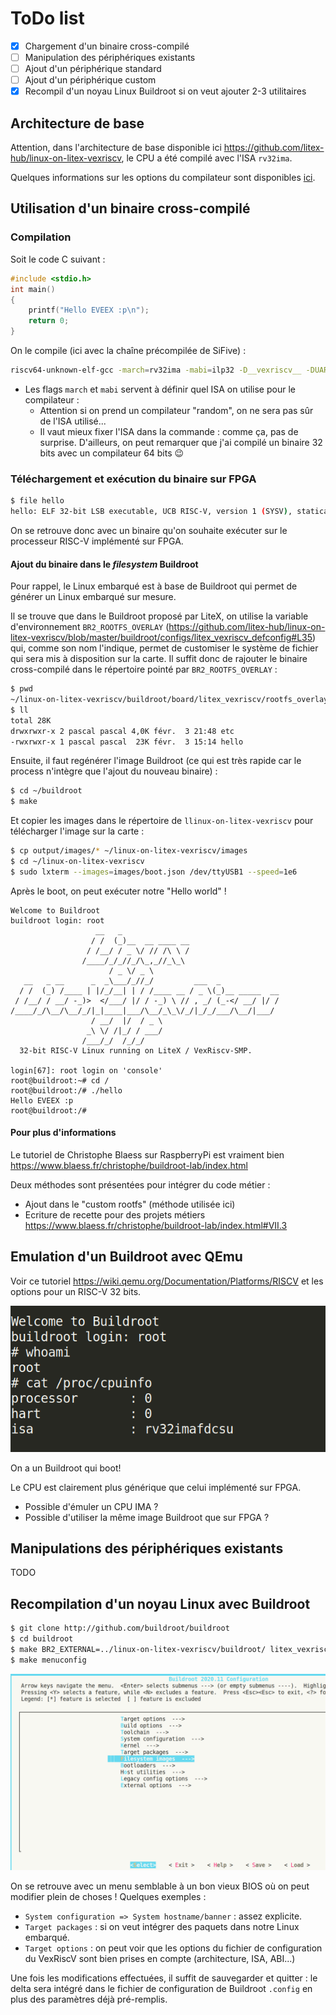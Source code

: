 # ToDo list

- [x] Chargement d'un binaire cross-compilé
- [ ] Manipulation des périphériques existants
- [ ] Ajout d'un périphérique standard
- [ ] Ajout d'un périphérique custom
- [x] Recompil d'un noyau Linux Buildroot si on veut ajouter 2-3 utilitaires

## Architecture de base

Attention, dans l'architecture de base disponible ici https://github.com/litex-hub/linux-on-litex-vexriscv, le CPU a été compilé avec l'ISA `rv32ima`.

Quelques informations sur les options du compilateur sont disponibles [ici](./compiler-options.md).

## Utilisation d'un binaire cross-compilé

### Compilation

Soit le code C suivant :

```c
#include <stdio.h>
int main()
{
    printf("Hello EVEEX :p\n");
    return 0;
}
```

On le compile (ici avec la chaîne précompilée de SiFive) :

```bash
riscv64-unknown-elf-gcc -march=rv32ima -mabi=ilp32 -D__vexriscv__ -DUART_POLLING hello.c -o hello
```

- Les flags `march` et `mabi` servent à définir quel ISA on utilise pour le compilateur :
  - Attention si on prend un compilateur "random", on ne sera pas sûr de l'ISA utilisé...
  - Il vaut mieux fixer l'ISA dans la commande : comme ça, pas de surprise. D'ailleurs, on peut remarquer que j'ai compilé un binaire 32 bits avec un compilateur 64 bits :wink:

### Téléchargement et exécution du binaire sur FPGA

```bash
$ file hello
hello: ELF 32-bit LSB executable, UCB RISC-V, version 1 (SYSV), statically linked, with debug_info, not stripped
```

On se retrouve donc avec un binaire qu'on souhaite exécuter sur le processeur RISC-V implémenté sur FPGA. 

#### Ajout du binaire dans le *filesystem* Buildroot

Pour rappel, le Linux embarqué est à base de Buildroot qui permet de générer un Linux embarqué sur mesure.

Il se trouve que dans le Buildroot proposé par LiteX, on utilise la variable d'environnement `BR2_ROOTFS_OVERLAY` (https://github.com/litex-hub/linux-on-litex-vexriscv/blob/master/buildroot/configs/litex_vexriscv_defconfig#L35) qui, comme son nom l'indique, permet de customiser le système de fichier qui sera mis à disposition sur la carte. Il suffit donc de rajouter le binaire cross-compilé dans le répertoire pointé par `BR2_ROOTFS_OVERLAY` :

```bash
$ pwd
~/linux-on-litex-vexriscv/buildroot/board/litex_vexriscv/rootfs_overlay
$ ll
total 28K
drwxrwxr-x 2 pascal pascal 4,0K févr.  3 21:48 etc
-rwxrwxr-x 1 pascal pascal  23K févr.  3 15:14 hello
```

Ensuite, il faut regénérer l'image Buildroot (ce qui est très rapide car le process n'intègre que l'ajout du nouveau binaire) :

```bash
$ cd ~/buildroot
$ make
```

Et copier les images dans le répertoire de `llinux-on-litex-vexriscv` pour télécharger l'image sur la carte :

```bash
$ cp output/images/* ~/linux-on-litex-vexriscv/images
$ cd ~/linux-on-litex-vexriscv
$ sudo lxterm --images=images/boot.json /dev/ttyUSB1 --speed=1e6
```

Après le boot, on peut exécuter notre "Hello world" !

```
Welcome to Buildroot
buildroot login: root
                   __   _
                  / /  (_)__  __ ____ __
                 / /__/ / _ \/ // /\ \ /
                /____/_/_//_/\_,_//_\_\
                      / _ \/ _ \
   __   _ __      _  _\___/_//_/         ___  _
  / /  (_) /____ | |/_/__| | / /____ __ / _ \(_)__ _____  __
 / /__/ / __/ -_)>  </___/ |/ / -_) \ // , _/ (_-</ __/ |/ /
/____/_/\__/\__/_/|_|____|___/\__/_\_\/_/|_/_/___/\__/|___/
                  / __/  |/  / _ \
                 _\ \/ /|_/ / ___/
                /___/_/  /_/_/
  32-bit RISC-V Linux running on LiteX / VexRiscv-SMP.

login[67]: root login on 'console'
root@buildroot:~# cd /
root@buildroot:/# ./hello
Hello EVEEX :p
root@buildroot:/#
```

#### Pour plus d'informations

Le tutoriel de Christophe Blaess sur RaspberryPi est vraiment bien https://www.blaess.fr/christophe/buildroot-lab/index.html

Deux méthodes sont présentées pour intégrer du code métier :

- Ajout dans le "custom rootfs" (méthode utilisée ici)
- Ecriture de recette pour des projets métiers https://www.blaess.fr/christophe/buildroot-lab/index.html#VII.3

## Emulation d'un Buildroot avec QEmu

Voir ce tutoriel https://wiki.qemu.org/Documentation/Platforms/RISCV et les options pour un RISC-V 32 bits.

![qemu](./qemu.png)

On a un Buildroot qui boot!

Le CPU est clairement plus générique que celui implémenté sur FPGA.

- Possible d'émuler un CPU IMA ?
- Possible d'utiliser la même image Buildroot que sur FPGA ?

## Manipulations des périphériques existants

TODO

## Recompilation d'un noyau Linux avec Buildroot

```bash
$ git clone http://github.com/buildroot/buildroot
$ cd buildroot
$ make BR2_EXTERNAL=../linux-on-litex-vexriscv/buildroot/ litex_vexriscv_defconfig
$ make menuconfig
```

![menuconfig](./menuconfig.png)

On se retrouve avec un menu semblable à un bon vieux BIOS où on peut modifier plein de choses ! Quelques exemples :

- `System configuration => System hostname/banner` : assez explicite.
- `Target packages` : si on veut intégrer des paquets dans notre Linux embarqué.
- `Target options` : on peut voir que les options du fichier de configuration du VexRiscV sont bien prises en compte (architecture, ISA, ABI...)

Une fois les modifications effectuées, il suffit de sauvegarder et quitter : le delta sera intégré dans le fichier de configuration de Buildroot `.config` en plus des paramètres déjà pré-remplis.
